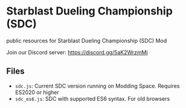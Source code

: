# Starblast Dueling Championship (SDC)
public resources for Starblast Dueling Championship (SDC) Mod

Join our Discord server: https://discord.gg/5aK2WrzmMj

## Files
- `sdc.js`: Current SDC version running on Modding Space. Requires ES2020 or higher
- `sdc_es6.js`: SDC with supported ES6 syntax. For old browsers
